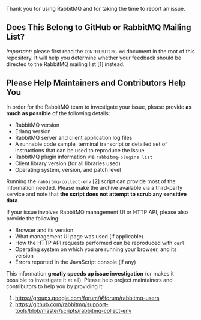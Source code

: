 Thank you for using RabbitMQ and for taking the time to report an
issue.

## Does This Belong to GitHub or RabbitMQ Mailing List?

*Important:* please first read the `CONTRIBUTING.md` document in the
root of this repository. It will help you determine whether your
feedback should be directed to the RabbitMQ mailing list [1] instead.

## Please Help Maintainers and Contributors Help You

In order for the RabbitMQ team to investigate your issue, please provide
**as much as possible** of the following details:
  
* RabbitMQ version
* Erlang version
* RabbitMQ server and client application log files
* A runnable code sample, terminal transcript or detailed set of
  instructions that can be used to reproduce the issue
* RabbitMQ plugin information via `rabbitmq-plugins list`
* Client library version (for all libraries used)
* Operating system, version, and patch level

Running the `rabbitmq-collect-env` [2] script can provide most of the
information needed. Please make the archive available via a third-party
service and note that **the script does not attempt to scrub any
sensitive data**.

If your issue involves RabbitMQ management UI or HTTP API, please also provide
the following:

 * Browser and its version
 * What management UI page was used (if applicable)
 * How the HTTP API requests performed can be reproduced with `curl`
 * Operating system on which you are running your browser, and its version
 * Errors reported in the JavaScript console (if any)

This information **greatly speeds up issue investigation** (or makes it
possible to investigate it at all).  Please help project maintainers and
contributors to help you by providing it!

1. https://groups.google.com/forum/#!forum/rabbitmq-users
2. https://github.com/rabbitmq/support-tools/blob/master/scripts/rabbitmq-collect-env
